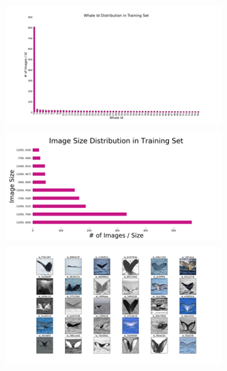![alt_text](/images/id_distribution.png)

![alt_text](images/img_size_distribution.png)

![alt_text](images/training_set_examples.png)
